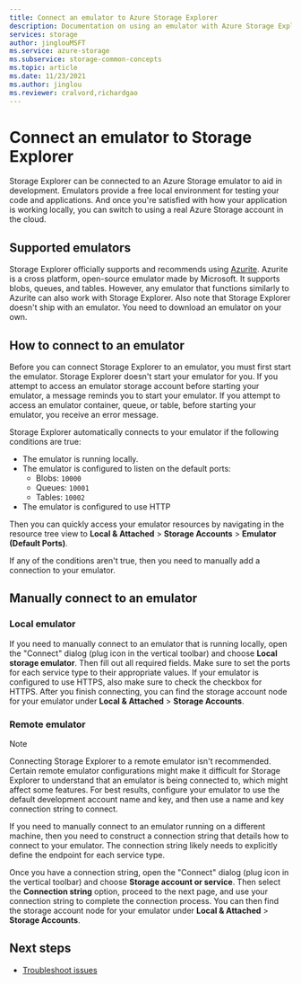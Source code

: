 ```yaml
---
title: Connect an emulator to Azure Storage Explorer
description: Documentation on using an emulator with Azure Storage Explorer
services: storage
author: jinglouMSFT
ms.service: azure-storage
ms.subservice: storage-common-concepts
ms.topic: article
ms.date: 11/23/2021
ms.author: jinglou
ms.reviewer: cralvord,richardgao
---
```


# Connect an emulator to Storage Explorer

Storage Explorer can be connected to an Azure Storage emulator to aid in development. Emulators provide a free local environment for testing your code and applications. And once you're satisfied with how your application is working locally, you can switch to using a real Azure Storage account in the cloud.

## Supported emulators

Storage Explorer officially supports and recommends using [Azurite](./storage-use-azurite.md). Azurite is a cross platform, open-source emulator made by Microsoft. It supports blobs, queues, and tables. However, any emulator that functions similarly to Azurite can also work with Storage Explorer. Also note that Storage Explorer doesn't ship with an emulator. You need to download an emulator on your own.

## How to connect to an emulator

Before you can connect Storage Explorer to an emulator, you must first start the emulator. Storage Explorer doesn't start your emulator for you. If you attempt to access an emulator storage account before starting your emulator, a message reminds you to start your emulator. If you attempt to access an emulator container, queue, or table, before starting your emulator, you receive an error message.

Storage Explorer automatically connects to your emulator if the following conditions are true:
- The emulator is running locally.
- The emulator is configured to listen on the default ports:
    - Blobs: `10000`
    - Queues: `10001`
    - Tables: `10002`
- The emulator is configured to use HTTP

Then you can quickly access your emulator resources by navigating in the resource tree view to **Local & Attached** > **Storage Accounts** > **Emulator (Default Ports)**.

If any of the conditions aren't true, then you need to manually add a connection to your emulator.

## Manually connect to an emulator

### Local emulator

If you need to manually connect to an emulator that is running locally, open the "Connect" dialog (plug icon in the vertical toolbar) and choose **Local storage emulator**. Then fill out all required fields. Make sure to set the ports for each service type to their appropriate values. If your emulator is configured to use HTTPS, also make sure to check the checkbox for HTTPS. After you finish connecting, you can find the storage account node for your emulator under  **Local & Attached** > **Storage Accounts**.

### Remote emulator

> [!NOTE]
> Connecting Storage Explorer to a remote emulator isn't recommended. Certain remote emulator configurations might make it difficult for Storage Explorer to understand that an emulator is being connected to, which might affect some features. For best results, configure your emulator to use the default development account name and key, and then use a name and key connection string to connect.

If you need to manually connect to an emulator running on a different machine, then you need to construct a connection string that details how to connect to your emulator. The connection string likely needs to explicitly define the endpoint for each service type.

Once you have a connection string, open the "Connect" dialog (plug icon in the vertical toolbar) and choose **Storage account or service**. Then select the **Connection string** option, proceed to the next page, and use your connection string to complete the connection process. You can then find the storage account node for your emulator under **Local & Attached** > **Storage Accounts**.

## Next steps

- [Troubleshoot issues](./storage-explorer-troubleshooting.md#sign-in-issues)
